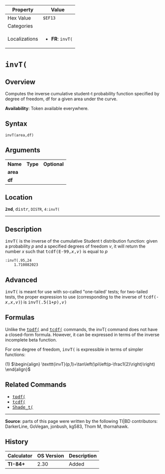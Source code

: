 | Property      | Value |
|---------------|-------|
| Hex Value     | `$EF13`|
| Categories    | <ul></ul> |
| Localizations | <ul><li><b>FR</b>: `invT(`</li></ul> |

# `invT(`

## Overview
Computes the inverse cumulative student-t probability function specified by degree of freedom, df for a given area under the curve.


<b>Availability</b>: Token available everywhere.

## Syntax
`invT(area,df)`

## Arguments
<table>
<tr><th>Name</th><th>Type</th><th>Optional</th></tr>

<tr><td><b>area</b></td><td></td><td></td></tr>

<tr><td><b>df</b></td><td></td><td></td></tr>

</table>

## Location
<tt><kbd><b>2nd</b></kbd></tt>, <kbd>distr</kbd>, `DISTR`, `4:invT(`
<hr>

## Description

<tt>invT(</tt> is the inverse of the cumulative Student t distribution function: given a probability _p_ and a specified degrees of freedom _v_, it will return the number _x_ such that <tt>tcdf(E-99,<em>x</em>,<em>v</em>)</tt> is equal to _p_

```ti-basic
:invT(.95,24
    1.710882023
```

## Advanced

<tt>invT(</tt> is meant for use with so-called "one-tailed' tests; for two-tailed tests, the proper expression to use (corresponding to the inverse of <tt>tcdf(-<em>x</em>,<em>x</em>,<em>v</em>)</tt>) is <tt>invT(.5(1+<em>p</em>),<em>v</em>)</tt>

## Formulas

Unlike the <tt><a href="tpdf(.md">tpdf(</a></tt> and <tt><a href="tcdf(.md">tcdf(</a></tt> commands, the invT( command does not have a closed-form formula. However, it can be expressed in terms of the inverse incomplete beta function.

For one degree of freedom, <tt>invT(</tt> is expressible in terms of simpler functions:

(1) $`\begin{align} \texttt{invT}(p,1)=\tan\left(\pi\left(p-\frac1{2}\right)\right) \end{align}`$ 

## Related Commands

*   <tt><a href="tpdf(.md">tpdf(</a></tt>
*   <tt><a href="tcdf(.md">tcdf(</a></tt>
*   <tt><a href="Shade_t(.md">Shade_t(</a></tt>

* * *

**Source**: parts of this page were written by the following TI|BD contributors: DarkerLine, GoVegan, jonbush, kg583, Thom M, thornahawk.

## History
| Calculator | OS Version | Description |
|------------|------------|-------------|
| <b>TI-84+</b> | 2.30 | Added |


